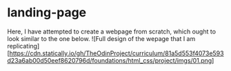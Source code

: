 # landing-page
Here, I have attempted to create a webpage from scratch, which ought to look similar to the one below. 
![Full design of the wepage that I am replicating][https://cdn.statically.io/gh/TheOdinProject/curriculum/81a5d553f4073e593d23a6ab00d50eef8620796d/foundations/html_css/project/imgs/01.png]